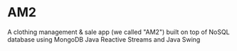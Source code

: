 # AM2
A clothing management &amp; sale app (we called "AM2") built on top of NoSQL database using MongoDB Java Reactive Streams and Java Swing
